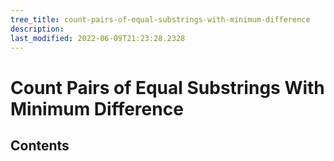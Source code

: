 ```yaml
---
tree_title: count-pairs-of-equal-substrings-with-minimum-difference
description: 
last_modified: 2022-06-09T21:23:28.2328
---
```


# Count Pairs of Equal Substrings With Minimum Difference

## Contents
